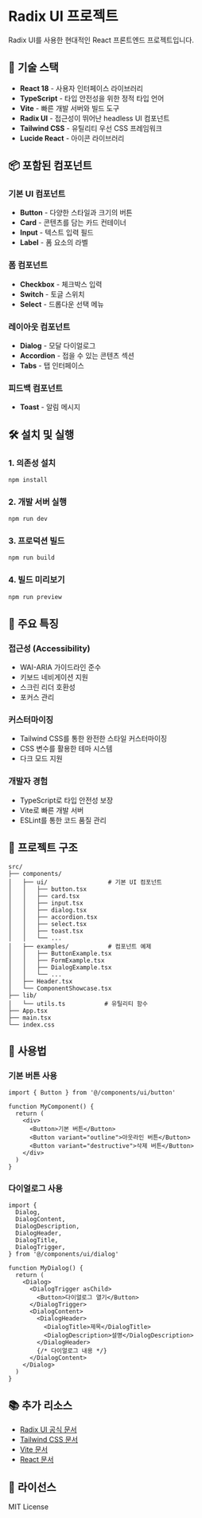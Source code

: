 # Radix UI 프로젝트

Radix UI를 사용한 현대적인 React 프론트엔드 프로젝트입니다.

## 🚀 기술 스택

- **React 18** - 사용자 인터페이스 라이브러리
- **TypeScript** - 타입 안전성을 위한 정적 타입 언어
- **Vite** - 빠른 개발 서버와 빌드 도구
- **Radix UI** - 접근성이 뛰어난 headless UI 컴포넌트
- **Tailwind CSS** - 유틸리티 우선 CSS 프레임워크
- **Lucide React** - 아이콘 라이브러리

## 📦 포함된 컴포넌트

### 기본 UI 컴포넌트
- **Button** - 다양한 스타일과 크기의 버튼
- **Card** - 콘텐츠를 담는 카드 컨테이너
- **Input** - 텍스트 입력 필드
- **Label** - 폼 요소의 라벨

### 폼 컴포넌트
- **Checkbox** - 체크박스 입력
- **Switch** - 토글 스위치
- **Select** - 드롭다운 선택 메뉴

### 레이아웃 컴포넌트
- **Dialog** - 모달 다이얼로그
- **Accordion** - 접을 수 있는 콘텐츠 섹션
- **Tabs** - 탭 인터페이스

### 피드백 컴포넌트
- **Toast** - 알림 메시지

## 🛠️ 설치 및 실행

### 1. 의존성 설치
```bash
npm install
```

### 2. 개발 서버 실행
```bash
npm run dev
```

### 3. 프로덕션 빌드
```bash
npm run build
```

### 4. 빌드 미리보기
```bash
npm run preview
```

## 🎨 주요 특징

### 접근성 (Accessibility)
- WAI-ARIA 가이드라인 준수
- 키보드 네비게이션 지원
- 스크린 리더 호환성
- 포커스 관리

### 커스터마이징
- Tailwind CSS를 통한 완전한 스타일 커스터마이징
- CSS 변수를 활용한 테마 시스템
- 다크 모드 지원

### 개발자 경험
- TypeScript로 타입 안전성 보장
- Vite로 빠른 개발 서버
- ESLint를 통한 코드 품질 관리

## 📁 프로젝트 구조

```
src/
├── components/
│   ├── ui/                 # 기본 UI 컴포넌트
│   │   ├── button.tsx
│   │   ├── card.tsx
│   │   ├── input.tsx
│   │   ├── dialog.tsx
│   │   ├── accordion.tsx
│   │   ├── select.tsx
│   │   ├── toast.tsx
│   │   └── ...
│   ├── examples/           # 컴포넌트 예제
│   │   ├── ButtonExample.tsx
│   │   ├── FormExample.tsx
│   │   ├── DialogExample.tsx
│   │   └── ...
│   ├── Header.tsx
│   └── ComponentShowcase.tsx
├── lib/
│   └── utils.ts           # 유틸리티 함수
├── App.tsx
├── main.tsx
└── index.css
```

## 🎯 사용법

### 기본 버튼 사용
```tsx
import { Button } from '@/components/ui/button'

function MyComponent() {
  return (
    <div>
      <Button>기본 버튼</Button>
      <Button variant="outline">아웃라인 버튼</Button>
      <Button variant="destructive">삭제 버튼</Button>
    </div>
  )
}
```

### 다이얼로그 사용
```tsx
import {
  Dialog,
  DialogContent,
  DialogDescription,
  DialogHeader,
  DialogTitle,
  DialogTrigger,
} from '@/components/ui/dialog'

function MyDialog() {
  return (
    <Dialog>
      <DialogTrigger asChild>
        <Button>다이얼로그 열기</Button>
      </DialogTrigger>
      <DialogContent>
        <DialogHeader>
          <DialogTitle>제목</DialogTitle>
          <DialogDescription>설명</DialogDescription>
        </DialogHeader>
        {/* 다이얼로그 내용 */}
      </DialogContent>
    </Dialog>
  )
}
```

## 📚 추가 리소스

- [Radix UI 공식 문서](https://www.radix-ui.com/)
- [Tailwind CSS 문서](https://tailwindcss.com/docs)
- [Vite 문서](https://vitejs.dev/)
- [React 문서](https://react.dev/)

## 📄 라이선스

MIT License
